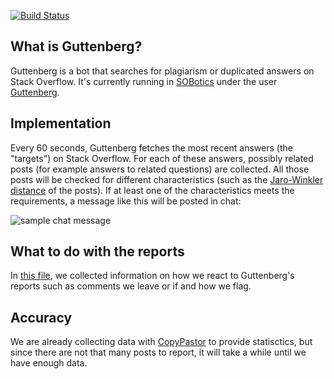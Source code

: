 [![Build Status](https://travis-ci.org/SOBotics/Guttenberg.svg?branch=master)](https://travis-ci.org/SOBotics/Guttenberg)

## What is Guttenberg?

Guttenberg is a bot that searches for plagiarism or duplicated answers on Stack Overflow. It's currently running in [SOBotics][1] under the user [Guttenberg][2].


## Implementation

Every 60 seconds, Guttenberg fetches the most recent answers (the "targets") on Stack Overflow. For each of these answers, possibly related posts (for example answers to related questions) are collected. All those posts will be checked for different characteristics (such as the [Jaro-Winkler distance](https://en.wikipedia.org/wiki/Jaro–Winkler_distance) of the posts). If at least one of the characteristics meets the requirements, a message like this will be posted in chat:

![sample chat message](https://i.imgur.com/a35TxnN.png)


## What to do with the reports

In [this file](feedback.md), we collected information on how we react to Guttenberg's reports such as comments we leave or if and how we flag.


## Accuracy

We are already collecting data with [CopyPastor](https://github.com/SOBotics/CopyPastor) to provide statisctics, but since there are not that many posts to report, it will take a while until we have enough data.


  [1]: http://chat.stackoverflow.com/rooms/111347/sobotics
  [2]: http://stackoverflow.com/users/7418352/guttenberg
  [3]: https://github.com/SOBotics/Guttenberg
